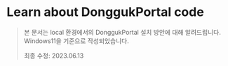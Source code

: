 # Learn about DonggukPortal code

> 본 문서는 local 환경에서의 DonggukPortal 설치 방안에 대해 알려드립니다. <br/>
> Windows11을 기준으로 작성되었습니다. 
> 
> 최종 수정: 2023.06.13
